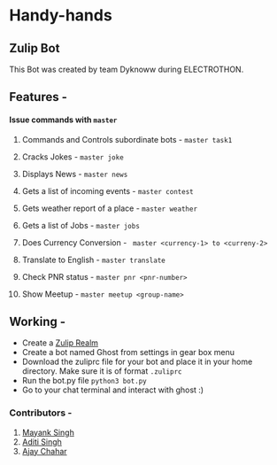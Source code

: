 # Handy-hands
## Zulip Bot 


This Bot was created by team Dyknoww during ELECTROTHON.

## Features -
#### Issue commands with ``` master ```

1. Commands and Controls subordinate bots - 
	``` master task1 ```
    


2. Cracks Jokes - 
	``` master joke ```
    


3. Displays News - 
	``` master news ```
    


4. Gets a list of incoming events - 
	``` master contest ```


5. Gets weather report of a place - 
	``` master weather ```
    

6. Gets a list of Jobs - 
	``` master jobs ```
    

7. Does Currency Conversion -
	``` master <currency-1> to <curreny-2>```


8. Translate to English - 
	``` master translate ```
    
9. Check PNR status - 
	``` master pnr <pnr-number> ```
    
10. Show Meetup - 
	``` master meetup <group-name> ```
		

## Working - 
- Create a [Zulip Realm](https://zulip.com/new/)
- Create a bot named Ghost from settings in gear box menu
- Download the zuliprc file for your bot and place it in your home directory. Make sure it is of format ```.zuliprc```
- Run the bot.py file ``` python3 bot.py ```
- Go to your chat terminal and interact with ghost :)

### Contributors - 
1. [Mayank Singh](https://github.com/Dyknoww)
2. [Aditi Singh](https://github.com/Addi-11)
3. [Ajay Chahar](https://github.com/attentioncker)
